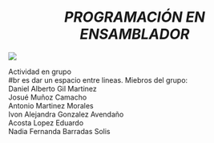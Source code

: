 <h1 align = "center" > <em> PROGRAMACIÓN EN ENSAMBLADOR </em> </h1>
 <p align="left">
   <img src="https://img.shields.io/badge/STATUS-EN%20DESAROLLO-green">
 </p>
Actividad en grupo <br> #br es dar un espacio entre lineas.
Miebros del grupo: <br> 
Daniel Alberto Gil Martinez <br>
Josué Muñoz Camacho <br>
Antonio Martinez Morales<br>
Ivon Alejandra Gonzalez Avendaño <br>
Acosta Lopez Eduardo <br>
Nadia Fernanda Barradas Solis <br>
